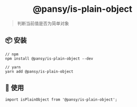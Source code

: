 <h1 align="center">@pansy/is-plain-object</h1>

> 判断当前值是否为简单对象

## 📦 安装

```
// npm
npm install @pansy/is-plain-object --dev

// yarn
yarn add @pansy/is-plain-object

```

## 🔨 使用

```
import isPlainObject from '@pansy/is-plain-object';
```
